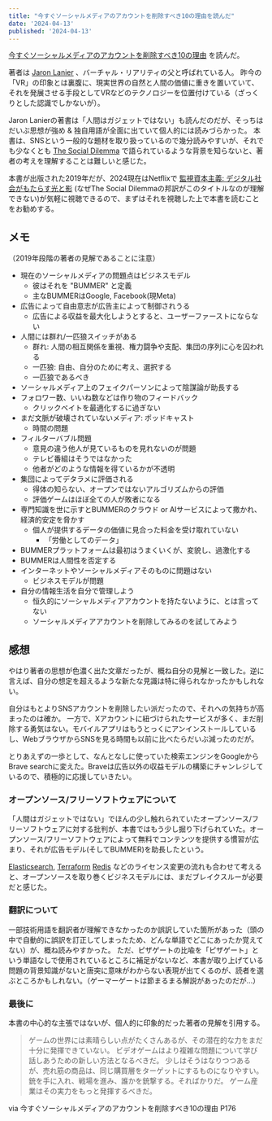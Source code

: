 ```yaml
---
title: "今すぐソーシャルメディアのアカウントを削除すべき10の理由を読んだ"
date: '2024-04-13'
published: '2024-04-13'
---
```


[今すぐソーシャルメディアのアカウントを削除すべき10の理由](https://www.akishobo.com/book/detail.html?id=893&y=2019) を読んだ。

著者は [Jaron Lanier](https://en.wikipedia.org/wiki/Jaron_Lanier) 、バーチャル・リアリティの父と呼ばれている人。
昨今の「VR」の印象とは裏腹に、現実世界の自然と人間の価値に重きを置いていて、それを発展させる手段としてVRなどのテクノロジーを位置付けている（ざっくりとした認識でしかないが）。

Jaron Lanierの著書は「人間はガジェットではない」も読んだのだが、そっちはだいぶ思想が強め & 独自用語が全面に出ていて個人的には読みづらかった。
本書は、SNSという一般的な題材を取り扱っているので幾分読みやすいが、それでも少なくとも [The Social Dilemma](https://www.thesocialdilemma.com/) で語られているような背景を知らないと、著者の考えを理解することは難しいと感じた。

本書が出版された2019年だが、2024現在はNetflixで [監視資本主義: デジタル社会がもたらす光と影](https://www.netflix.com/jp/title/81254224) (なぜThe Social Dilemmaの邦訳がこのタイトルなのが理解できない)が気軽に視聴できるので、まずはそれを視聴した上で本書を読むことをお勧めする。

## メモ

（2019年段階の著者の見解であることに注意）

- 現在のソーシャルメディアの問題点はビジネスモデル
    - 彼はそれを "BUMMER" と定義
    - 主なBUMMERはGoogle, Facebook(現Meta)
- 広告によって自由意志が広告主によって制御されうる
    - 広告による収益を最大化しようとすると、ユーザーファーストにならない
- 人間には群れ/一匹狼スイッチがある
    - 群れ: 人間の相互関係を重視、権力闘争や支配、集団の序列に心を囚われる
    - 一匹狼: 自由、自分のために考え、選択する
    - 一匹狼であるべき
- ソーシャルメディア上のフェイクパーソンによって陰謀論が助長する
- フォロワー数、いいね数などは作り物のフィードバック
    - クリックベイトを最適化するに過ぎない
- まだ文脈が破壊されていないメディア: ポッドキャスト
    - 時間の問題
- フィルターバブル問題
    - 意見の違う他人が見ているものを見れないのが問題
    - テレビ番組はそうではなかった
    - 他者がどのような情報を得ているかが不透明
- 集団によってデタラメに評価される
    - 得体の知らない、オープンではないアルゴリズムからの評価
    - 評価ゲームはほぼ全ての人が敗者になる
- 専門知識を世に示すとBUMMERのクラウド or AIサービスによって撒かれ、経済的安定を脅かす
    - 個人が提供するデータの価値に見合った料金を受け取れていない
        - 「労働としてのデータ」
- BUMMERプラットフォームは最初はうまくいくが、変貌し、過激化する
- BUMMERは人間性を否定する
- インターネットやソーシャルメディアそのものに問題はない
	- ビジネスモデルが問題
- 自分の情報生活を自分で管理しよう
	- 恒久的にソーシャルメディアアカウントを持たないように、とは言ってない
	- ソーシャルメディアアカウントを削除してみるのを試してみよう

## 感想

やはり著者の思想が色濃く出た文章だったが、概ね自分の見解と一致した。逆に言えば、自分の想定を超えるような新たな見識は特に得られなかったかもしれない。

自分はもとよりSNSアカウントを削除したい派だったので、それへの気持ちが高まったのは確か。
一方で、Xアカウントに紐づけられたサービスが多く、まだ削除する勇気はない。モバイルアプリはもうとっくにアンインストールしているし、WebブラウザからSNSを見る時間も以前に比べたらだいぶ減ったのだが。

とりあえずの一歩として、なんとなしに使っていた検索エンジンをGoogleからBrave searchに変えた。Braveは広告以外の収益モデルの構築にチャンレジしているので、積極的に応援していきたい。

### オープンソース/フリーソフトウェアについて

「人間はガジェットではない」でほんの少し触れられていたオープンソース/フリーソフトウェアに対する批判が、本書ではもう少し掘り下げられていた。オープンソース/フリーソフトウェアによって無料でコンテンツを提供する慣習が広まり、それが広告モデル(そしてBUMMER)を助長したという。

 [Elasticsearch](https://www.infoq.com/jp/news/2021/03/elastic-aws-open-source/), [Terraform](https://www.publickey1.jp/blog/23/hashicorpbsl.html) [Redis](https://www.publickey1.jp/blog/24/redisredis.html) などのライセンス変更の流れも合わせて考えると、オープンソースを取り巻くビジネスモデルには、まだブレイクスルーが必要だと感じた。

### 翻訳について

一部技術用語を翻訳者が理解できなかったのか誤訳していた箇所があった（頭の中で自動的に誤訳を訂正してしまったため、どんな単語でどこにあったか覚えてない）が、概ね読みやすかった。
ただ、ピザゲートの比喩を「ピザゲート」という単語なしで使用されているところに補足がないなど、本書が取り上げている問題の背景知識がないと唐突に意味がわからない表現が出てくるのが、読者を選ぶところかもしれない。（ゲーマーゲートは節まるまる解説があったのだが...）

### 最後に

本書の中心的な主張ではないが、個人的に印象的だった著者の見解を引用する。

> ゲームの世界には素晴らしい点がたくさんあるが、その潜在的な力をまだ十分に発揮できていない。
> ビデオゲームはより複雑な問題について学び話しあうための新しい方法となるべきだ。
> 少しはそうはなりつつあるが、売れ筋の商品は、同じ購買層をターゲットにするものになりやすい。
> 銃を手に入れ、戦場を進み、誰かを銃撃する。そればかりだ。
> ゲーム産業はその実力をもっと発揮するべきだ。

via 今すぐソーシャルメディアのアカウントを削除すべき10の理由 P176